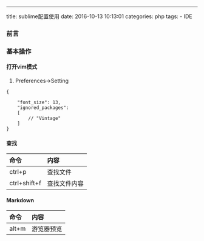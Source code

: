 ---
title: sublime配置使用
date: 2016-10-13 10:13:01
categories: php
tags:
	- IDE


### 前言


### 基本操作

#### 打开vim模式

1. Preferences->Setting
```
{

	"font_size": 13,
	"ignored_packages":
	[
		// "Vintage"
	]
}
```


#### 查找
|命令|内容|
|:--|:--|
|ctrl+p|查找文件|
|ctrl+shift+f|查找文件内容|


#### Markdown
|命令|内容|
|:--|:--|
|alt+m|游览器预览|
